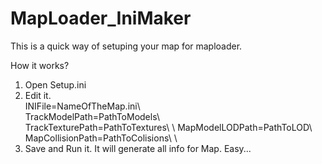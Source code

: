 # MapLoader_IniMaker
This is a quick way of setuping your map for maploader.

How it works?
1. Open Setup.ini
2. Edit it.\
INIFile=NameOfTheMap.ini\ \
TrackModelPath=PathToModels\ \
TrackTexturePath=PathToTextures\ \ 
MapModelLODPath=PathToLOD\ \
MapCollisionPath=PathToColisions\ \
3. Save and Run it. It will generate all info for Map. Easy...
